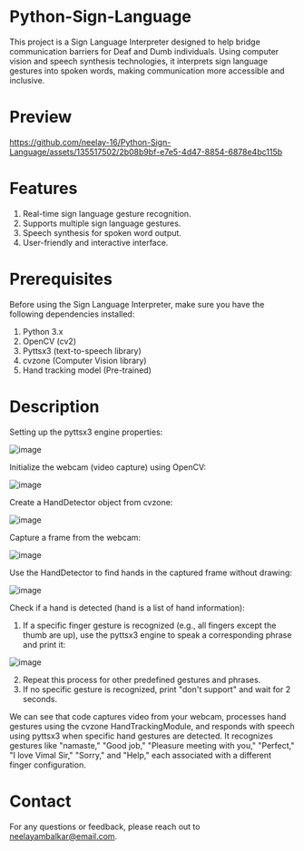 # Python-Sign-Language
This project is a Sign Language Interpreter designed to help bridge communication barriers for Deaf and Dumb individuals. Using computer vision and speech synthesis technologies, it interprets sign language gestures into spoken words, making communication more accessible and inclusive.

# Preview

https://github.com/neelay-16/Python-Sign-Language/assets/135517502/2b08b9bf-e7e5-4d47-8854-6878e4bc115b


# Features

1. Real-time sign language gesture recognition.
2. Supports multiple sign language gestures.
3. Speech synthesis for spoken word output.
4. User-friendly and interactive interface.


# Prerequisites

Before using the Sign Language Interpreter, make sure you have the following dependencies installed:
1. Python 3.x
2. OpenCV (cv2)
3. Pyttsx3 (text-to-speech library)
4. cvzone (Computer Vision library)
5. Hand tracking model (Pre-trained)


# Description

Setting up the pyttsx3 engine properties:

![image](https://github.com/neelay-16/Python-Sign-Language/assets/135517502/14a74d90-ff9a-4c5a-bb77-81848625b99e)

Initialize the webcam (video capture) using OpenCV:

![image](https://github.com/neelay-16/Python-Sign-Language/assets/135517502/b864dd86-736d-42fb-a73b-2b3f320a1481)

Create a HandDetector object from cvzone:

![image](https://github.com/neelay-16/Python-Sign-Language/assets/135517502/6792fd67-1f69-453a-a141-57b0ccbd8f31)


Capture a frame from the webcam:

![image](https://github.com/neelay-16/Python-Sign-Language/assets/135517502/5b94d91f-fb76-462b-9c6e-690f8bba0f9e)


Use the HandDetector to find hands in the captured frame without drawing:

![image](https://github.com/neelay-16/Python-Sign-Language/assets/135517502/50dcf2ef-4331-4b72-8d4e-d2ebcc034f0f)


Check if a hand is detected (hand is a list of hand information):

1. If a specific finger gesture is recognized (e.g., all fingers except the thumb are up), use the pyttsx3 engine to speak a corresponding phrase and print it:

![image](https://github.com/neelay-16/Python-Sign-Language/assets/135517502/b32dc95a-1983-40dd-a797-efa09bc32ff0)

2. Repeat this process for other predefined gestures and phrases.
3. If no specific gesture is recognized, print "don't support" and wait for 2 seconds.


We can see that code captures video from your webcam, processes hand gestures using the cvzone HandTrackingModule, and responds with speech using pyttsx3 when specific hand gestures are detected. It recognizes gestures like "namaste," "Good job," "Pleasure meeting with you," "Perfect," "I love Vimal Sir," "Sorry," and "Help," each associated with a different finger configuration.


# Contact
For any questions or feedback, please reach out to neelayambalkar@email.com.






